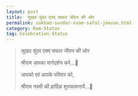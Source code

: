 ```yaml
---
layout: post
title:  सुखद सुंदर एवम् सफल जीवन की ओर
permalink: sukhad-sundar-evam-safal-jeevan.html
category: Ram-Status
tag: Celebration-Status
---
```

> सुखद सुंदर एवम् सफल जीवन की ओर
> 
> श्रीराम आपका मार्गदर्शन करे…🙏
> 
> आपको एवं आपके परिवार को,
> 
> श्रीराम नवमी की हार्दिक शुभकामनायें…🙏